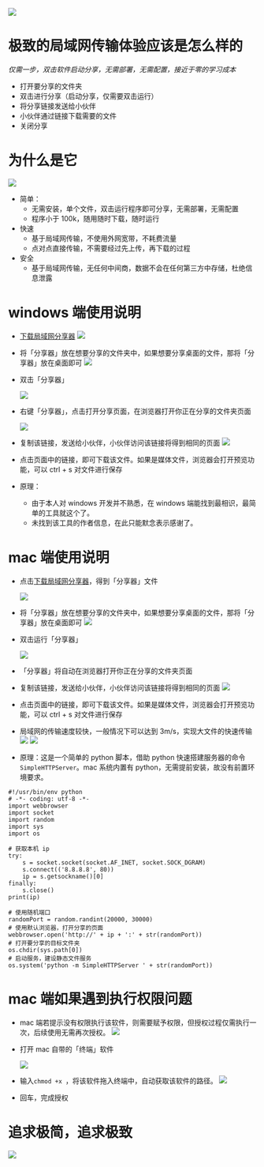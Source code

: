 ![](http://upyun.luckly-mjw.cn/Assets/lan-transmitter/011.png)
# 极致的局域网传输体验应该是怎么样的
*仅需一步，双击软件启动分享，无需部署，无需配置，接近于零的学习成本*
- 打开要分享的文件夹
- 双击进行分享（启动分享，仅需要双击运行）
- 将分享链接发送给小伙伴
- 小伙伴通过链接下载需要的文件
- 关闭分享

# 为什么是它

![](http://upyun.luckly-mjw.cn/Assets/lan-transmitter/012.png)
- 简单：
  - 无需安装，单个文件，双击运行程序即可分享，无需部署，无需配置
  - 程序小于 100k，随用随时下载，随时运行
- 快速
  - 基于局域网传输，不使用外网宽带，不耗费流量
  - 点对点直接传输，不需要经过先上传，再下载的过程
- 安全
  - 基于局域网传输，无任何中间商，数据不会在任何第三方中存储，杜绝信息泄露

# windows 端使用说明
- [下载局域网分享器](http://upyun.luckly-mjw.cn/Assets/lan-transmitter/webd.exe)
  ![](http://upyun.luckly-mjw.cn/Assets/lan-transmitter/017.png)
- 将「分享器」放在想要分享的文件夹中，如果想要分享桌面的文件，那将「分享器」放在桌面即可
  ![](http://upyun.luckly-mjw.cn/Assets/lan-transmitter/007.png)
- 双击「分享器」

  ![](http://upyun.luckly-mjw.cn/Assets/lan-transmitter/008.png)
- 右键「分享器」，点击打开分享页面，在浏览器打开你正在分享的文件夹页面

  ![](http://upyun.luckly-mjw.cn/Assets/lan-transmitter/009.png)
- 复制该链接，发送给小伙伴，小伙伴访问该链接将得到相同的页面
  ![](http://upyun.luckly-mjw.cn/Assets/lan-transmitter/010.png)
- 点击页面中的链接，即可下载该文件。如果是媒体文件，浏览器会打开预览功能，可以 ctrl + s 对文件进行保存
- 原理：
  - 由于本人对 windows 开发并不熟悉，在 windows 端能找到最相识，最简单的工具就这个了。
  - 未找到该工具的作者信息，在此只能默念表示感谢了。

# mac 端使用说明
- 点击[下载局域网分享器](http://upyun.luckly-mjw.cn/Assets/lan-transmitter/share.command)，得到「分享器」文件

  ![](http://upyun.luckly-mjw.cn/Assets/lan-transmitter/001.png)
- 将「分享器」放在想要分享的文件夹中，如果想要分享桌面的文件，那将「分享器」放在桌面即可
  ![](http://upyun.luckly-mjw.cn/Assets/lan-transmitter/002.png)
- 双击运行「分享器」

  ![](http://upyun.luckly-mjw.cn/Assets/lan-transmitter/003.png)
- 「分享器」将自动在浏览器打开你正在分享的文件夹页面
- 复制该链接，发送给小伙伴，小伙伴访问该链接将得到相同的页面
  ![](http://upyun.luckly-mjw.cn/Assets/lan-transmitter/004.png)
- 点击页面中的链接，即可下载该文件。如果是媒体文件，浏览器会打开预览功能，可以 ctrl + s 对文件进行保存
- 局域网的传输速度较快，一般情况下可以达到 3m/s，实现大文件的快速传输
  ![](http://upyun.luckly-mjw.cn/Assets/lan-transmitter/005.png)
  ![](http://upyun.luckly-mjw.cn/Assets/lan-transmitter/006.png)
- 原理：这是一个简单的 python 脚本，借助 python 快速搭建服务器的命令`SimpleHTTPServer`。mac 系统内置有 python，无需提前安装，故没有前置环境要求。
```
#!/usr/bin/env python
# -*- coding: utf-8 -*-
import webbrowser
import socket
import random
import sys
import os

# 获取本机 ip
try:
    s = socket.socket(socket.AF_INET, socket.SOCK_DGRAM)
    s.connect(('8.8.8.8', 80))
    ip = s.getsockname()[0]
finally:
    s.close()
print(ip)

# 使用随机端口
randomPort = random.randint(20000, 30000)
# 使用默认浏览器，打开分享的页面
webbrowser.open('http://' + ip + ':' + str(randomPort))
# 打开要分享的目标文件夹
os.chdir(sys.path[0])
# 启动服务，建设静态文件服务
os.system('python -m SimpleHTTPServer ' + str(randomPort))
```

# mac 端如果遇到执行权限问题
- mac 端若提示没有权限执行该软件，则需要赋予权限，但授权过程仅需执行一次，后续使用无需再次授权。
  ![](http://upyun.luckly-mjw.cn/Assets/lan-transmitter/016.png)
- 打开 mac 自带的「终端」软件

  ![](http://upyun.luckly-mjw.cn/Assets/lan-transmitter/014.png)
- 输入`chmod +x `，将该软件拖入终端中，自动获取该软件的路径。
  ![](http://upyun.luckly-mjw.cn/Assets/lan-transmitter/015.png)
- 回车，完成授权


# 追求极简，追求极致
![](http://upyun.luckly-mjw.cn/Assets/lan-transmitter/013.jpeg)
